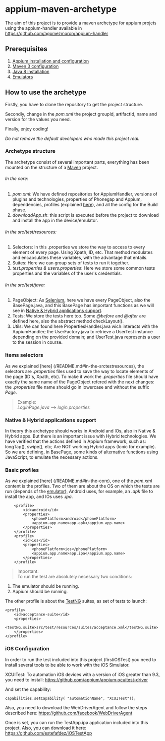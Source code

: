 # appium-maven-archetype
The aim of this project is to provide a maven archetype for appium projets using the appium-handler available in https://github.com/agomezmoron/appium-handler 

## Prerequisites
1. [Appium installation and configuration](/Documentation/prerequisites/appiumInstall.md)
2. [Maven 3 configuration](/Documentation/prerequisites/maven3Installation.md)
3. [Java 8 installation](/Documentation/prerequisites/java8Installation.md)
4. [Emulators](/Documentation/prerequisites/emulatorsInstallation.md)

## How to use the archetype
Firstly, you have to clone the repository to get the project structure.

Secondly, change in the _pom.xml_ the project groupId, artifactId, name and version for the values you need.

Finally, enjoy coding!

_Do not remove the default developers who made this project real._

### Archetype structure
The archetype consist of several important parts, everything has been mounted on the structure of a [Maven](https://maven.apache.org/guides/introduction/introduction-to-the-standard-directory-layout.html) project.

###### In the core:

1. _pom.xml_: We have defined repositories for AppiumHandler, versions of plugins and technologies, properties of Phonegap and Appium, dependencies, profiles (explained [here](/README.md#basic-profiles)), and all the config for the Build phase.
2. _downloadApp.sh_: this script is executed before the project to download and install the app in the device/emulator.

###### In the src/test/resources:

1. Selectors: In this .properties we store the way to access to every element of every page. Using Xpath, ID, etc. That method modulates and encapsulates these variables, with the advantage that entails.
2. Suites: Here we can group sets of tests to run it together.
3. _test.properties & users.properties_: Here we store some common tests properties and the variables of the user's credentials.

###### In the src/test/java:

1. PageObject: As [Selenium](https://redmine.emergya.es/projects/qa/wiki/Proyecto_Selenium), here we have every PageObject, also the BasePage.java, and this BasePage has important functions as we will see in [Native & Hybrid applications support](/README.md#native--hybrid-applications-support).
2. Tests: We store the tests here too. Some _@before_ and _@after_ are defined here, also the abstract method checkLayout().
3. Utils: We can found here PropertiesHandler.java wich interacts with the AppiumHandler; the UserFactory.java to retrieve a UserTest instance depending on the provided domain; and UserTest.java represents a user to the session in course.

### Items selectors
As we explained [here] (/README.md#in-the-srctestresources), the selectors are _.properties_ files used to save the way to locate elements of the page (ID's, Xpath, etc). To make it work the _.properties_ file should have exactly the same name of the PageObject refered with the next changes: the _.properties_ file name should go in lowercase and without the suffix _Page_.
> Example:  
_LoginPage.java_ --> _login.properties_
>

### Native & Hybrid applications support
In theory this archetype should works in Android and IOs, also in Native & Hybrid apps.
But there is an important issue with Hybrid technologies. We have verified that the actions defined in Appium framework, such as: longTap(), swipe(), etc; Are NOT working Hybrid apps (Ionic for example). So we are defining, in BasePage, some kinds of alternative functions using JavaScript, to emulate the necessary actions.

### Basic profiles
As we explained [here] (/README.md#in-the-core), one of the _pom.xml_ content is the profiles. Two of them are about the OS on which the tests are run (depends of the [emulator](/Documentation/prerequisites/emulatorsInstallation.md)), Android uses, for example, an _.apk_ file to install the app, and IOs uses _.ipa_.
```
	<profile>
		<id>android</id>
		<properties>
			<phonePlatform>android</phonePlatform>
			<appium.app.name>app.apk</appium.app.name>
		</properties>
	</profile>
	<profile>
		<id>ios</id>
		<properties>
			<phonePlatform>ios</phonePlatform>
			<appium.app.name>app.ipa</appium.app.name>
		</properties>
	</profile>
```
> Important:  
To run the test are absolutely necessary two conditions:  
1. The emulator should be running.  
2. Appium should be running.
>

The other profile is about the [TestNG](http://testng.org/doc/documentation-main.html) suites, as set of tests to launch:
```
<profile>
	<id>acceptance-suite</id>
	<properties>
		<testNG.suite>src/test/resources/suites/acceptance.xml</testNG.suite>
	</properties>
</profile>
```

### iOS Configuration
In order to run the test included into this project (firstiOSTest) you need to install several tools to be able to work with the iOS Simulator.

XCUITest:
To automation iOS devices with a version of iOS greater than 9.3, you need to install: https://github.com/appium/appium-xcuitest-driver

And set the capability:

```
capabilities.setCapability( "automationName", "XCUITest"));
```

Also, you need to download the WebDriverAgent and follow the steps described here: https://github.com/facebook/WebDriverAgent

Once is set, you can run the TestApp.ipa application included into this project. 
Also, you can download it here: https://github.com/estefafdez/iOSTestApp

